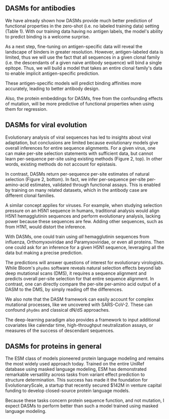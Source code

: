 ## DASMs for antibodies

We have already shown how DASMs provide much better prediction of functional properties in the zero-shot (i.e. no labeled training data) setting (Table 1).  With our training data having no antigen labels, the model's ability to predict binding is a welcome surprise.

As a next step, fine-tuning on antigen-specific data will reveal the landscape of binders in greater resolution.  However, antigen-labeled data is limited, thus we will use the fact that all sequences in a given clonal family (i.e. the descendants of a given naive antibody sequence) will bind a single epitope.  Thus, we will build a model that takes an entire clonal family's data to enable implicit antigen-specific prediction.

These antigen-specific models will predict binding affinities more accurately, leading to better antibody design.

Also, the protein embeddings for DASMs, free from the confounding effects of mutation, will be more predictive of functional properties when using them for regression.


## DASMs for viral evolution

Evolutionary analysis of viral sequences has led to insights about viral adaptation, but conclusions are limited because evolutionary models give overall inferences for entire sequence alignments.  For a given virus, one can make per-site selection statements with sufficient data, but cannot learn per-sequence per-site using existing methods (Figure 2, top).  In other words, existing methods do not account for epistasis.

In contrast, DASMs return per-sequence per-site estimates of natural selection (Figure 2, bottom).  In fact, we infer per-sequence per-site per-amino-acid estimates, validated through functional assays.  This is enabled by training on many related datasets, which in the antibody case are different clonal families.

A similar concept applies for viruses.  For example, when studying selection pressure on an H5N1 sequence in humans, traditional analysis would align H5N1 hemagglutinin sequences and perform evolutionary analysis, lacking power because these sequences are few.  Adding other sequences, such as from H1N1, would distort the inference.

With DASMs, one could train using _all_ hemagglutinin sequences from influenza, Orthomyxoviridae and Paramyxoviridae, or even all proteins.  Then one could ask for an inference for a given H5N1 sequence, leveraging all the data but making a precise prediction.

The predictions will answer questions of interest for evolutionary virologists.  While Bloom's `phydms` software reveals natural selection effects beyond lab deep mutational scans (DMS), it requires a sequence alignment and predicts overall per-site selection for that entire sequence alignment.  In contrast, one can directly compare the per-site per-amino acid output of a DASM to the DMS, by simply reading off the differences.

We also note that the DASM framework can easily account for complex mutational processes, like we uncovered with SARS-CoV-2.  These can confound `phydms` and classical dN/dS approaches.

The deep-learning paradigm also provides a framework to input additional covariates like calendar time, high-throughput neutralization assays, or measures of the success of descendant sequences.


## DASMs for proteins in general

The ESM class of models pioneered protein language modeling and remains the most widely used approach today.  Trained on the entire UniRef database using masked language modeling, ESM has demonstrated remarkable versatility across tasks from variant effect prediction to structure determination.  This success has made it the foundation for EvolutionaryScale, a startup that recently secured $142M in venture capital funding to develop closed-source protein language models.

Because these tasks concern protein sequence function, and not mutation, I expect DASMs to perform better than such a model trained using masked language modeling.
